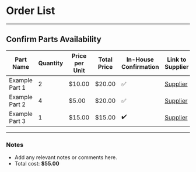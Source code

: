 # Order List

---

## Confirm Parts Availability

| Part Name       | Quantity | Price per Unit | Total Price | In-House Confirmation | Link to Supplier |
|------------------|----------|----------------|-------------|------------------------| -- |
| Example Part 1  | 2        | $10.00         | $20.00      | :white_check_mark: | [Supplier](https://example.com/confirm/electronics1) |
| Example Part 2  | 4        | $5.00          | $20.00      | :white_check_mark: | [Supplier](https://example.com/confirm/mechanical2) |
| Example Part 3  | 1        | $15.00         | $15.00      | :heavy_check_mark: | [Supplier](https://example.com/confirm/miscellaneous3) |

---

### Notes

- Add any relevant notes or comments here.
- Total cost: **$55.00**
